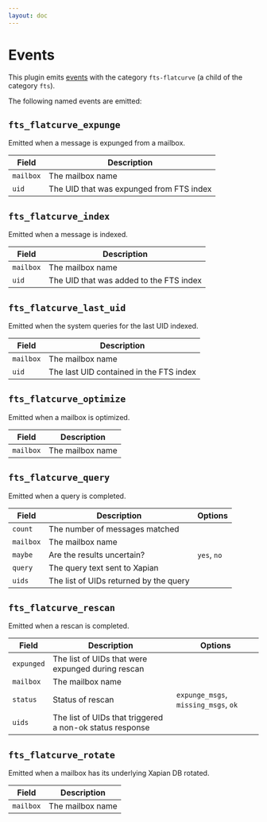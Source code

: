 ```yaml
---
layout: doc
---
```


# Events

This plugin emits [events](https://doc.dovecot.org/admin_manual/event_design/)
with the category `fts-flatcurve` (a child of the category `fts`).

The following named events are emitted:

## `fts_flatcurve_expunge`

Emitted when a message is expunged from a mailbox.

| Field     | Description                              |
| --------- | ---------------------------------------- |
| `mailbox` | The mailbox name                         |
| `uid`     | The UID that was expunged from FTS index |

## `fts_flatcurve_index`

Emitted when a message is indexed.

| Field     | Description                             |
| --------- | --------------------------------------- |
| `mailbox` | The mailbox name                        |
| `uid`     | The UID that was added to the FTS index |

## `fts_flatcurve_last_uid`

Emitted when the system queries for the last UID indexed.

| Field     | Description                             |
| --------- | --------------------------------------- |
| `mailbox` | The mailbox name                        |
| `uid`     | The last UID contained in the FTS index |

## `fts_flatcurve_optimize`

Emitted when a mailbox is optimized.

| Field     | Description      |
| --------- | ---------------- |
| `mailbox` | The mailbox name |

## `fts_flatcurve_query`

Emitted when a query is completed.

| Field     | Description                            | Options     |
| --------- | -------------------------------------- | ----------- |
| `count`   | The number of messages matched         |             |
| `mailbox` | The mailbox name                       |             |
| `maybe`   | Are the results uncertain?             | `yes`, `no` |
| `query`   | The query text sent to Xapian          |             |
| `uids`    | The list of UIDs returned by the query |             |

## `fts_flatcurve_rescan`

Emitted when a rescan is completed.

| Field      | Description                                              | Options                               |
| ---------- | -------------------------------------------------------- | ------------------------------------- |
| `expunged` | The list of UIDs that were expunged during rescan        |                                       |
| `mailbox`  | The mailbox name                                         |                                       |
| `status`   | Status of rescan                                         | `expunge_msgs`, `missing_msgs`,  `ok` |
| `uids`     | The list of UIDs that triggered a non-ok status response |                                       |

## `fts_flatcurve_rotate`

Emitted when a mailbox has its underlying Xapian DB rotated.

| Field     | Description      |
| --------- | ---------------- |
| `mailbox` | The mailbox name |
